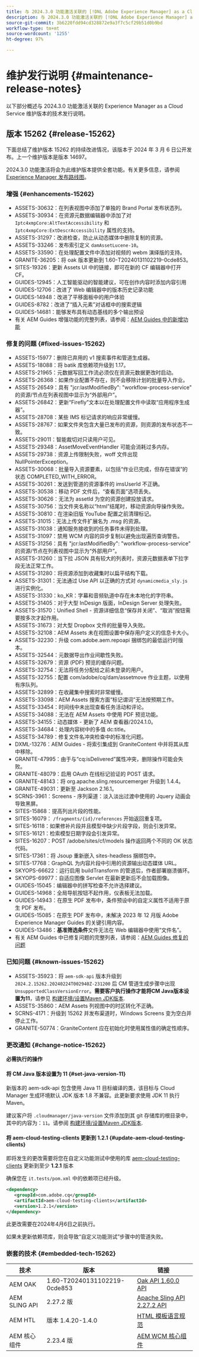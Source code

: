 ```yaml
---
title: 与 2024.3.0 功能激活关联的 [!DNL Adobe Experience Manager] as a Cloud Service 的维护发行说明。
description: 与 2024.3.0 功能激活关联的 [!DNL Adobe Experience Manager] as a Cloud Service 的维护发行说明。
source-git-commit: 3b6220fdd94cd328872e9a3f7c5cf29b51d0b9bd
workflow-type: tm+mt
source-wordcount: '1255'
ht-degree: 97%

---
```


# 维护发行说明 {#maintenance-release-notes}

以下部分概述与 2024.3.0 功能激活关联的 Experience Manager as a Cloud Service 维护版本的技术发行说明。

## 版本 15262 {#release-15262}

下面总结了维护版本 15262 的持续改进情况，该版本于 2024 年 3 月 6 日公开发布。上一个维护版本是版本 14697。

2024.3.0 功能激活将会为此维护版本提供全套功能。有关更多信息，请参阅[ Experience Manager 发布路线图](https://experienceleague.adobe.com/docs/experience-manager-release-information/aem-release-updates/update-releases-roadmap.html)。

### 增强 {#enhancements-15262}

* ASSETS-30632：在列表视图中添加了单独的 Brand Portal 发布状态列。
* ASSETS-30934：在资源元数据编辑器中添加了对 `Iptc4xmpCore:AltTextAccessibility` 和 `Iptc4xmpCore:ExtDescrAccessibility` 属性的支持。
* ASSETS-31297：改进检查，防止从动态媒体中删除复制的资源。
* ASSETS-33246：发布索引定义 `damAssetLucene-10`。
* ASSETS-33590：在处理配置文件中添加对视频的 webm 演绎版的支持。
* GRANITE-36205：将 oak 版本更新到 1.60-T20240131102219-0cde853。
* SITES-19326：更新 Assets UI 中的链接，即可在新的 CF 编辑器中打开 CF。
* GUIDES-12945：人工智能驱动的智能建议，可在创作内容时添加内容引用
* GUIDES-12706：改进了 Web 编辑器中的版本历史记录功能
* GUIDES-14948：改进了平移面板中的用户体验
* GUIDES-8782：改进了“插入元素”对话框中的搜索逻辑
* GUIDES-14681：能够发布具有动态基线的多个输出预设
* 有关 AEM Guides 增强功能的完整列表，请参阅：[AEM Guides 中的新增功能](https://experienceleague.adobe.com/docs/experience-manager-guides/using/release-info/release-notes/cloud-release-notes/2024-releases/2402-release/whats-new-2024-2-0.html?lang=zh-Hans#release-info)

### 修复的问题 {#fixed-issues-15262}

* ASSETS-15977：删除已弃用的 v1 搜索事件和管道生成器。
* ASSETS-18088：将 batik 库依赖项升级到 1.17。
* ASSETS-21965：元数据写回工作流必须仅在资源元数据更改时启动。
* ASSETS-26368：如果作业配置不存在，则不会移除计划的批量导入作业。
* ASSETS-26549：具有 &quot;jcr:lastModifiedBy&quot;: &quot;workflow-process-service&quot; 的资源/节点在列表视图中显示为“外部用户”。
* ASSETS-26842：更新“Firefly”文本以在处理配置文件中读取“应用程序生成器”。
* ASSETS-28708：某些 IMS 标记请求的响应非常缓慢。
* ASSETS-28767：如果文件夹包含大量已发布的资源，则资源的发布状态不一致。
* ASSETS-29011：智能裁切对只读用户可见。
* ASSETS-29348：AssetMoveEventHandler 可能会消耗过多内存。
* ASSETS-29738：资源上传限制失败，woff 文件出现 NullPointerException。
* ASSETS-30068：批量导入资源要素，以包括“作业已完成，但存在错误”的状态 COMPLETED_WITH_ERROR。
* ASSETS-30261：发送到管道的资源事件的 imsUserId 不正确。
* ASSETS-30538：移动 PDF 文件后，“查看页面”选项丢失。
* ASSETS-30626：无法为 assetId 为空的资源创建投放请求。
* ASSETS-30756：当文件夹名称以“html”结尾时，移动资源向导操作失败。
* ASSETS-30810：在渲染旧版 YouTube 配置之前清理标记。
* ASSETS-31015：无法上传文件扩展名为 .msg 的资源。
* ASSETS-31038：通知服务接收到的任务事件未得到处理。
* ASSETS-31097：禁用 WCM 内容的异步复制以避免出现遍历查询警告。
* ASSETS-31256：具有 &quot;jcr:lastModifiedBy&quot;: &quot;workflow-process-service&quot; 的资源/节点在列表视图中显示为“外部用户”。
* ASSETS-31260：当下拉 JSON 具有较大的列表时，资源元数据表单下拉字段无法正常工作。
* ASSETS-31280：将资源添加到收藏集时以扁平结构下载。
* ASSETS-31301：无法通过 Use API 以正确的方式对 `dynamicmedia_sly.js` 进行实例化。
* ASSETS-31330：ko_KR：字幕和音频轨道中存在未本地化的字符串。
* ASSETS-31405：对于大型 InDesign 版面，InDesign Server 处理失败。
* ASSETS-31570：Unified Shell - 资源详细信息“保存并关闭”、“取消”按钮需要按多次才起作用。
* ASSETS-31673：对大型 Dropbox 文件的批量导入失败。
* ASSETS-32108：AEM Assets 未在视图设置中保存用户定义的信息卡大小。
* ASSETS-32230：升级 com.adobe.aem.repoapi 捆绑包的最低运行时版本。
* ASSETS-32544：元数据导出作业间歇性失败。
* ASSETS-32679：资源 (PDF) 预览的缓存问题。
* ASSETS-32754：无法将任务分配给之前未登录的用户。
* ASSETS-32755：配置 com/adobe/cq/dam/assetmove 作业主题，以使用有序队列。
* ASSETS-32899：在收藏集中搜索时非常缓慢。
* ASSETS-33098：AEM Assets 搜索方面“标记谓词”无法按预期工作。
* ASSETS-33454：时间线中未出现查看任务活动和评论。
* ASSETS-34088：无法在 AEM Assets 中使用 PDF 预览功能。
* ASSETS-34155：动态媒体 - 更新了 AEM 查看器/2024.1.0。
* ASSETS-34684：处理内容树中的多值 dc:title。
* ASSETS-34789：修复文件名冲突检查中的标准化问题。
* DXML-13276：AEM Guides - 将索引集成到 GraniteContent 中并将其从库中移除。
* GRANITE-47995：由于与“cq:isDelivered”属性冲突，删除操作可能会失败。
* GRANITE-48079：启用 OAuth 在线标记验证的 POST 请求。
* GRANITE-48143：将 org.apache.sling.resourcemerger 升级到 1.4.4。
* GRANITE-49031：更新至 Jackson 2.16.1。
* SCRNS-3961：Screens - 序列渠道：淡入淡出过渡中使用的 Jquery 动画会导致黑屏。
* SITES-15868：提高列出片段的性能。
* SITES-16079： `/fragments/{id}/references` 开始返回重复项。
* SITES-16118：如果修补片段并且模型中缺少片段字段，则会引发异常。
* SITES-16121：检索模型日期字段会引发异常。
* SITES-16207：POST /adobe/sites/cf/models 操作返回两个不同的 OK 状态代码。
* SITES-17361：将 Jsoup 重新嵌入 sites-headless 捆绑包中。
* SITES-17768：GraphQL 为内容片段中引用的资源输出动态媒体 URL。
* SKYOPS-66622：运行启用 buildTransform 的管道后，作者部署崩溃循环。
* SKYOPS-69977：自适应图像 Servlet 在最新更新后不会加载图像。
* GUIDES-15045：编辑器中的拼写检查不允许选择建议。
* GUIDES-14968：全局导航按钮不起作用，仪表板无法加载。
* GUIDES-14943：在原生 PDF 发布中，条件预设中的自定义属性不适用于原生 PDF 发布。
* GUIDES-15085：在原生 PDF 发布中，未解决 2023 年 12 月版 Adobe Experience Manager Guides 的关键引用内容。
* GUIDES-13486：**基准筛选条件**&#x200B;文件无法在 Web 编辑器中使用“文件名”。
* 有关 AEM Guides 中已修复问题的完整列表，请参阅：[AEM Guides 修复的问题](https://experienceleague.adobe.com/docs/experience-manager-guides/using/release-info/release-notes/cloud-release-notes/2024-releases/2402-release/fixed-issues-2024-2-0.html?lang=zh-Hans#release-info)

### 已知问题 {#known-issues-15262}

* ASSETS-35923：将 `aem-sdk-api` 版本升级到 `2024.2.15262.20240224T002940Z-231200` 后 CM 管道生成步骤中出现 `UnsupportedClassVersionError`。**需要客户执行操作才能将CM Java版本设置为11**，请参见 [构建环境/设置Maven JDK版本](/help/implementing/cloud-manager/getting-access-to-aem-in-cloud/build-environment-details.md#alternate-maven-jdk-version).
* ASSETS-35860：AEM Assets 列视图中的时区转化不正确。
* SCRNS-4171：升级到 15262 并发布渠道时，Windows Screens 变为空白并停止工作。
* GRANITE-50774：GraniteContent 应在初始化时使用属性值的确定性顺序。

### 更改通知 {#change-notice-15262}

**必需执行的操作**

#### 将 CM Java 版本设置为 11 {#set-java-version-11}

新版本的 aem-sdk-api 包含使用 Java 11 目标编译的类，该目标与 Cloud Manager 生成环境默认 JDK 版本 1.8 不兼容。此更新要求使用 JDK 11 执行 Maven。

建议客户将 `.cloudmanager/java-version` 文件添加到其 git 存储库的根目录中，其中的内容为：`11`。请参阅 [构建环境/设置Maven JDK版本](/help/implementing/cloud-manager/getting-access-to-aem-in-cloud/build-environment-details.md#alternate-maven-jdk-version).

#### 将 aem-cloud-testing-clients 更新到 1.2.1 {#update-aem-cloud-testing-clients}

即将发生的更改需要将您在自定义功能测试中使用的库 [aem-cloud-testing-clients](https://github.com/adobe/aem-testing-clients) 更新到至少 **1.2.1** 版本

确保您在 `it.tests/pom.xml` 中的依赖项已经升级。

```xml
<dependency>
   <groupId>com.adobe.cq</groupId>
   <artifactId>aem-cloud-testing-clients</artifactId>
   <version>1.2.1</version>
</dependency>
```

此更改需要在2024年4月6日之前执行。

如果未更新依赖项库，则会导致“自定义功能测试”步骤中的管道失败。

### 嵌套的技术 {#embedded-tech-15262}

| 技术 | 版本 | 链接 |
|---|---|---|
| AEM OAK | 1.60-T20240131102219-0cde853 | [Oak API 1.60.0 API](https://www.javadoc.io/doc/org.apache.jackrabbit/oak-api/1.60.0/index.html) |
| AEM SLING API | 2.27.2 版 | [Apache Sling API 2.27.2 API](https://www.javadoc.io/doc/org.apache.sling/org.apache.sling.api/latest/index.html) |
| AEM HTL | 版本 1.4.20-1.4.0 | [HTML 模板语言规范](https://github.com/adobe/htl-spec) |
| AEM 核心组件 | 2.23.4 版 | [AEM WCM 核心组件](https://github.com/adobe/aem-core-wcm-components) |
